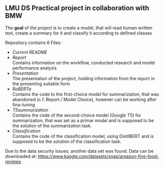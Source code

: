## LMU DS Practical project in collaboration with BMW

The **goal** of the project is to create a model, that will read human written text, create a summary for it and classify it according to defined classes

Repository contains 6 Files:
* *Current README* 
* *Report* \
Contains information on the workflow, conducted research and model performance analysis
* *Presentation* \
The presentation of the project, holding information from the report in the presenting suitable form
* *RoBERTa* \
Contains the code to the first-choice model for summarization, that was abandoned (c.f. Report / Model Choice), however can be working after fina-tuning
* *T5summarization* \
Contains the code of the second-choice model (Google T5) for summarization, that was set as a primar model and is supposed to be the solution of the summarization task.
* *Classification* \
Contains the code of the classification model, using DistilBERT and is supposed to be the solution of the classification task.



Due to the data security issues, another data set was found. Data can be downloaded at:
https://www.kaggle.com/datasets/snap/amazon-fine-food-reviews
